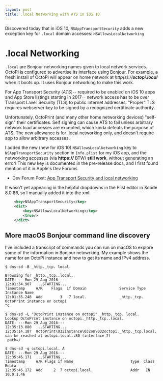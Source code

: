 ```yaml
---
layout: post
title: .local Networking with ATS in iOS 10
---
```


Discovered today that in iOS 10, `NSAppTransportSecurity` adds a new exception key for `.local` domain accesses: `NSAllowsLocalNetworking`


# .local Networking

`.local` are Bonjour networking names given to local network services.  OctoPi is configured to advertise its interface using Bonjour.  For example, a fresh install of OctoPi will appear on home network at *http(s)://**octopi.local*** when it boots up. It uses Bonjour networking to make this work.

For App Transport Security (*ATS*)-- required to be enabled on iOS 10 apps and App Store listings starting in 2017-- network access has to be over Transport Laver Security (TLS) to public Internet addresses. "Proper" TLS requires webserver key to be signed by a recognized certificate authority.

Unfortunately, OctoPrint (and many other home networking devices) "self-sign" their certificates.  Self signing can cause ATS to fail unless arbitrary network load accesses are excepted, which kinda defeats the purpose of ATS.  The new allowance is for .local networking only, and doesn't require app to allow arbitrary accesses.

I added the new (new for iOS 10) `NSAllowsLocalNetworking` key to `NSAppTransportSecurity` section in `Info.plist` for my iOS app, and the networking accesses (via **https://** BTW) **still work**, without generating an error!  This new key is documented in the pre-release docs, and I first found mention of it in Apple's Dev Forums.

 - Dev Forum Post: [App Transport Security and local networking](https://forums.developer.apple.com/thread/6205)

It wasn't yet appearing in the helpful dropdowns in the Plist editor in Xcode 8.0 ß6, so I manually added it into the xml.

```xml
	<key>NSAppTransportSecurity</key>
	<dict>
		<key>NSAllowsLocalNetworking</key>
		<true/>
	</dict>
```

## More macOS Bonjour command line discovery

I've included a transcript of commands you can run on macOS to explore some of the information in Bonjour netowrking. My example shows the name for an OctoPi instance and how to get its name and IPv4 address.

```
$ dns-sd -B _http._tcp. local.

Browsing for _http._tcp..local.
DATE: ---Mon 29 Aug 2016---
12:01:34.907  ...STARTING...
Timestamp     A/R    Flags  if Domain               Service Type         Instance Name
12:01:35.248  Add        3   7 local.               _http._tcp.          OctoPrint instance on octopi
^C

$ dns-sd -L "OctoPrint instance on octopi" _http._tcp. local.
Lookup OctoPrint instance on octopi._http._tcp..local.
DATE: ---Mon 29 Aug 2016---
12:35:13.880  ...STARTING...
12:35:14.187  OctoPrint\032instance\032on\032octopi._http._tcp.local. can be reached at octopi.local.:80 (interface 7)
 path=/

$ dns-sd -q octopi.local. A
DATE: ---Mon 29 Aug 2016---
12:35:46.171  ...STARTING...
Timestamp     A/R Flags if Name                          Type  Class   Rdata
12:35:46.172  Add     2  7 octopi.local.                 Addr   IN     10.0.1.46 
```


